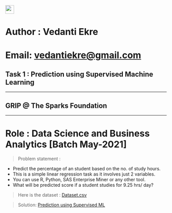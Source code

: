 <img height="27" src="https://img.shields.io/badge/Prediction using Supervised ML -Level  Beginner-green.svg?&style=for-the-badge&logo=TheSparksFoundation&logoColor=red" /><br>

# Author : Vedanti Ekre

# Email: vedantiekre@gmail.com

## Task 1 : Prediction using Supervised Machine Learning
___
## GRIP @ The Sparks Foundation
____
# Role : Data Science and Business Analytics [Batch May-2021]

> Problem statement :
- Predict the percentage of an student based on the no. of study hours. <br>
- This is a simple linear regression task as it involves just 2 variables.<br>
- You can use R, Python, SAS Enterprise Miner or any other tool.<br>
- What will be predicted score if a student studies for 9.25 hrs/ day? <br>

> Here is the dataset :
<a href="https://github.com/PrajwalGKale/Spark_Projects/blob/main/Prediction%20using%20Supervised%20ML/student_scores%20.csv">Dataset.csv</a><br>

> Solution:
<a href="https://github.com/vedanti-github/Spark_Projects/blob/main/Prediction%20using%20Supervised%20ML/Task_01.ipynb"> Prediction using Supervised ML</a>
